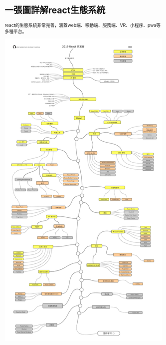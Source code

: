 # 一張圖詳解react生態系統

react的生態系統非常完善，涵蓋web端、移動端、服務端、VR、小程序、pwa等多種平台。

![d](../../images/react-roadmap-cn.png)